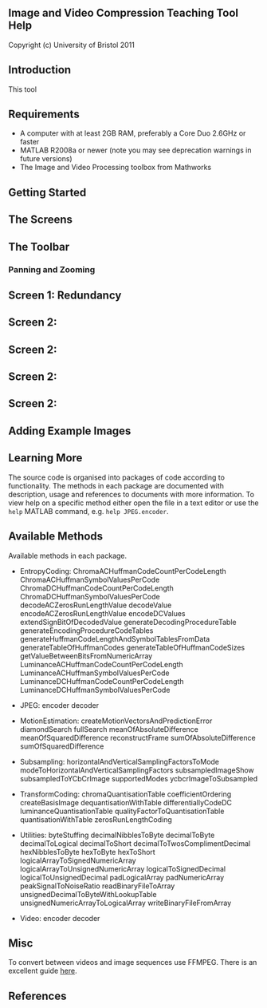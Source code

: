 Image and Video Compression Teaching Tool Help
----------------------------------------------
Copyright (c) University of Bristol 2011

Introduction
------------

This tool 

Requirements
------------
* A computer with at least 2GB RAM, preferably a Core Duo 2.6GHz or faster
* MATLAB R2008a or newer (note you may see deprecation warnings in future versions)
* The Image and Video Processing toolbox from Mathworks


Getting Started
---------------


The Screens
-----------

## The Toolbar

### Panning and Zooming

## Screen 1: Redundancy

## Screen 2: 

## Screen 2: 

## Screen 2: 

## Screen 2: 

Adding Example Images
---------------------

Learning More
-------------

The source code is organised into packages of code according to
functionality. The methods in each package are documented with description,
usage and references to documents with more information. To view help on a
specific method either open the file in a text editor or use the `help`
MATLAB command, e.g. `help JPEG.encoder`.

Available Methods
-----------------

Available methods in each package.

* EntropyCoding:    ChromaACHuffmanCodeCountPerCodeLength
                    ChromaACHuffmanSymbolValuesPerCode
                    ChromaDCHuffmanCodeCountPerCodeLength
                    ChromaDCHuffmanSymbolValuesPerCode
                    decodeACZerosRunLengthValue
                    decodeValue
                    encodeACZerosRunLengthValue
                    encodeDCValues
                    extendSignBitOfDecodedValue
                    generateDecodingProcedureTable
                    generateEncodingProcedureCodeTables
                    generateHuffmanCodeLengthAndSymbolTablesFromData
                    generateTableOfHuffmanCodes
                    generateTableOfHuffmanCodeSizes
                    getValueBetweenBitsFromNumericArray
                    LuminanceACHuffmanCodeCountPerCodeLength
                    LuminanceACHuffmanSymbolValuesPerCode
                    LuminanceDCHuffmanCodeCountPerCodeLength
                    LuminanceDCHuffmanSymbolValuesPerCode

* JPEG:             encoder
                    decoder

* MotionEstimation: createMotionVectorsAndPredictionError
                    diamondSearch
                    fullSearch
                    meanOfAbsoluteDifference
                    meanOfSquaredDifference
                    reconstructFrame
                    sumOfAbsoluteDifference
                    sumOfSquaredDifference

* Subsampling:      horizontalAndVerticalSamplingFactorsToMode
                    modeToHorizontalAndVerticalSamplingFactors
                    subsampledImageShow
                    subsampledToYCbCrImage
                    supportedModes
                    ycbcrImageToSubsampled

* TransformCoding:  chromaQuantisationTable
                    coefficientOrdering
                    createBasisImage
                    dequantisationWithTable
                    differentiallyCodeDC
                    luminanceQuantisationTable
                    qualityFactorToQuantisationTable
                    quantisationWithTable
                    zerosRunLengthCoding

* Utilities:        byteStuffing
                    decimalNibblesToByte
                    decimalToByte
                    decimalToLogical
                    decimalToShort
                    decimalToTwosComplimentDecimal
                    hexNibblesToByte
                    hexToByte
                    hexToShort
                    logicalArrayToSignedNumericArray
                    logicalArrayToUnsignedNumericArray
                    logicalToSignedDecimal
                    logicalToUnsignedDecimal
                    padLogicalArray
                    padNumericArray
                    peakSignalToNoiseRatio
                    readBinaryFileToArray
                    unsignedDecimalToByteWithLookupTable
                    unsignedNumericArrayToLogicalArray
                    writeBinaryFileFromArray

* Video:            encoder
                    decoder

Misc
----

To convert between videos and image sequences use FFMPEG. There is an
excellent guide [here](http://www.catswhocode.com/blog/19-ffmpeg-commands-for-all-needs).

References
----------

